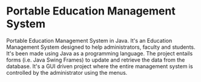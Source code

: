 # Portable Education Management System
Portable Education Management System in Java.
It's an Education Management System designed to help administrators, faculty and students. It's been made using Java as
a programming language. The project entails forms (i.e. Java Swing Frames) to update and retrieve the data from the database. 
It's a GUI driven project where the entire management system is controlled by the administrator using the menus.
